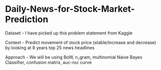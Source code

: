 # Daily-News-for-Stock-Market-Prediction

Dataset - I have picked up this problem statement from Kaggle

Context - Predict movement of stock price (stable/increase and decrease) by looking at 8 years top 25 news headlines

Approach - 
We will be using BoW, n_gram, multinomial Naive Bayes Classifier, confusion matrix, auc-roc curve
